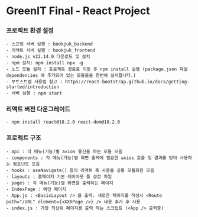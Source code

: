 # GreenIT Final - React Project

### 프로젝트 환경 설정
    - 스프링 서버 실행 : bookjuk_backend
    - 리액트 서버 실행 : bookjuk_frontend
    - node.js v22.14.0 다운로드 및 설치
    - npm 설치: npm install npx -g
    - 노드 모듈 설치 : 프로젝트 경로로 이동 후 npm install 실행 (package.json 파일 dependencies 에 추가되어 있는 모듈들을 한번에 설치합니다.)
    - 부트스트랩 사용법 참고 : https://react-bootstrap.github.io/docs/getting-started/introduction
    - 서버 실행 : npm start

### 리액트 버전 다운그레이드
    - npm install react@18.2.0 react-dom@18.2.0

### 프로젝트 구조
    - api : 각 메뉴(기능)별 axios 통신을 하는 모듈 모음
    - components : 각 메뉴(기능)별 화면 출력에 필요한 axios 호출 및 결과를 받아 사용하는 컴포넌트 모음
    - hooks : useNavigate() 등의 리액트 훅 사용을 공통 모듈화한 모음
    - layouts : 홈페이지 기본 레이아웃 틀 설정 파일
    - pages : 각 메뉴(기능)별 화면을 출력하는 페이지
    - IndexPage : 메인 페이지
    - App.js : <BasicLayout /> 을 출력. 새로운 페이지를 작성시 <Route path="/URL" element={<XXXPage />} /> 내용 추가 후 사용
    - index.js : 가장 최상위 페이지를 출력 하는 스크립트 (<App /> 출력중)

